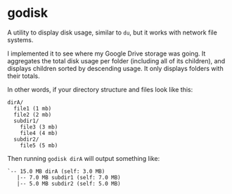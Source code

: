 # godisk

A utility to display disk usage, similar to `du`, but it works with network file systems.

I implemented it to see where my Google Drive storage was going. It aggregates the total
disk usage per folder (including all of its children), and displays children sorted by
descending usage. It only displays folders with their totals.

In other words, if your directory structure and files look like this:
```
dirA/
  file1 (1 mb)
  file2 (2 mb)
  subdir1/
    file3 (3 mb)
    file4 (4 mb)
  subdir2/
    file5 (5 mb)
```

Then running `godisk dirA` will output something like:
```
`-- 15.0 MB dirA (self: 3.0 MB)
   |-- 7.0 MB subdir1 (self: 7.0 MB)
   |-- 5.0 MB subdir2 (self: 5.0 MB)
```
